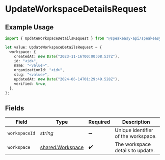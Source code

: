 # UpdateWorkspaceDetailsRequest

## Example Usage

```typescript
import { UpdateWorkspaceDetailsRequest } from "@speakeasy-api/speakeasy-client-sdk-typescript/sdk/models/operations";

let value: UpdateWorkspaceDetailsRequest = {
  workspace: {
    createdAt: new Date("2023-11-16T00:00:08.537Z"),
    id: "<id>",
    name: "<value>",
    organizationId: "<id>",
    slug: "<value>",
    updatedAt: new Date("2024-06-14T01:29:49.528Z"),
    verified: true,
  },
};
```

## Fields

| Field                                                       | Type                                                        | Required                                                    | Description                                                 |
| ----------------------------------------------------------- | ----------------------------------------------------------- | ----------------------------------------------------------- | ----------------------------------------------------------- |
| `workspaceId`                                               | *string*                                                    | :heavy_minus_sign:                                          | Unique identifier of the workspace.                         |
| `workspace`                                                 | [shared.Workspace](../../../sdk/models/shared/workspace.md) | :heavy_check_mark:                                          | The workspace details to update.                            |